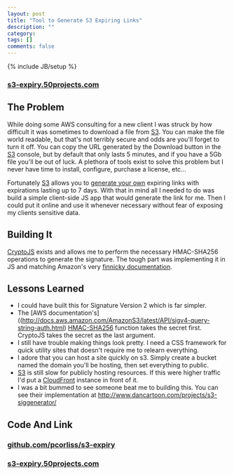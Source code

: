 ```yaml
---
layout: post
title: "Tool to Generate S3 Expiring Links"
description: ""
category: 
tags: []
comments: false
---
```

{% include JB/setup %}

### [s3-expiry.50projects.com](http://s3-expiry.50projects.com/)

## The Problem

While doing some AWS consulting for a new client I was struck by how difficult it was sometimes to download a file from [S3](http://aws.amazon.com/s3/).
You can make the file world readable, but that's not terribly secure and odds are you'll forget to turn it off.
You can copy the URL generated by the Download button in the [S3](http://aws.amazon.com/s3/) console, but by default that only lasts 5 minutes, and if you have a 5Gb file you'll be out of luck.
A plethora of tools exist to solve this problem but I never have time to install, configure, purchase a license, etc...

Fortunately [S3](http://aws.amazon.com/s3/) allows you to [generate your own](http://docs.aws.amazon.com/AmazonS3/latest/API/sigv4-query-string-auth.html) expiring links with expirations lasting up to 7 days.
With that in mind all I needed to do was build a simple client-side JS app that would generate the link for me.
Then I could put it online and use it whenever necessary without fear of exposing my clients sensitive data.

## Building It

[CryptoJS](https://code.google.com/p/crypto-js/) exists and allows me to perform the necessary HMAC-SHA256 operations to generate the signature.
The tough part was implementing it in JS and matching Amazon's very [finnicky documentation](http://docs.aws.amazon.com/AmazonS3/latest/API/sigv4-query-string-auth.html).

## Lessons Learned

* I could have built this for Signature Version 2 which is far simpler.
* The [AWS documentation's]((http://docs.aws.amazon.com/AmazonS3/latest/API/sigv4-query-string-auth.html) [HMAC-SHA256](http://en.wikipedia.org/wiki/Hash-based_message_authentication_code) function takes the secret first. CryptoJS takes the secret as the last argument.
* I still have trouble making things look pretty. I need a CSS framework for quick utility sites that doesn't require me to relearn everything.
* I adore that you can host a site quickly on s3. Simply create a bucket named the domain you'll be hosting, then set everything to public.
* [S3](http://aws.amazon.com/s3/) is still slow for publicly hosting resources. If this were higher traffic I'd put a [CloudFront](http://aws.amazon.com/cloudfront/) instance in front of it.
* I was a bit bummed to see someone beat me to building this. You can see their implementation at http://www.dancartoon.com/projects/s3-siggenerator/

## Code And Link

### [github.com/pcorliss/s3-expiry](https://github.com/pcorliss/s3-expiry)
### [s3-expiry.50projects.com](http://s3-expiry.50projects.com/)

